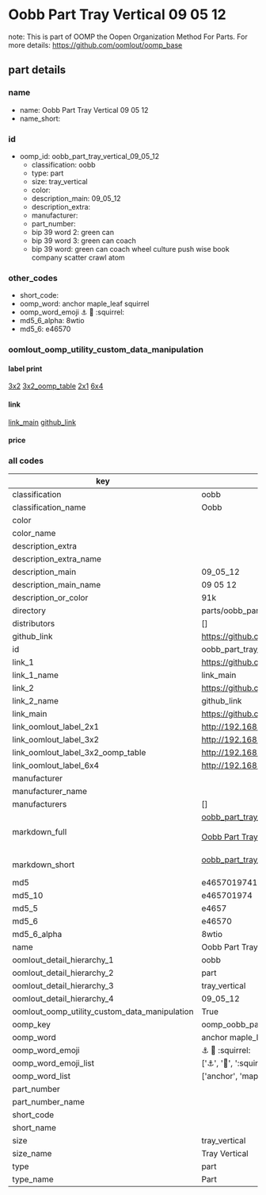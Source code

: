 # Oobb Part Tray Vertical 09 05 12  

note: This is part of OOMP the Oopen Organization Method For Parts. For more details: https://github.com/oomlout/oomp_base

##  part details





### name
* name: Oobb Part Tray Vertical 09 05 12
* name_short: 
### id
* oomp_id: oobb_part_tray_vertical_09_05_12
  * classification: oobb
  * type: part
  * size: tray_vertical
  * color: 
  * description_main: 09_05_12
  * description_extra: 
  * manufacturer: 
  * part_number: 
  * bip 39 word 2: green can
  * bip 39 word 3: green can coach
  * bip 39 word: green can coach wheel culture push wise book company scatter crawl atom

### other_codes
* short_code: 
* oomp_word: anchor maple_leaf squirrel
* oomp_word_emoji :anchor: :maple_leaf: :squirrel:
* md5_6_alpha: 8wtio
* md5_6: e46570






### oomlout_oomp_utility_custom_data_manipulation
#### label print
[3x2](http://192.168.1.245:1112/?label=oomp%208wtio)
[3x2_oomp_table](http://192.168.1.107:1112/?label=oomp%208wtio)
[2x1](http://192.168.1.242:1112/?label=oomp%208wtio)
[6x4](http://192.168.1.55:1112/?label=oomp%208wtio)    

#### link

[link_main](https://github.com/oomlout/oomlout_oomp_current_version_messy/tree/main/parts/oobb_part_tray_vertical_09_05_12) [github_link](https://github.com/oomlout/oomlout_oomp_part_src/tree/main/parts/oobb_part_tray_vertical_09_05_12)                             

#### price







### all codes 
| key | value |  
| --- | --- |  
| classification | oobb |  
| classification_name | Oobb |  
| color |  |  
| color_name |  |  
| description_extra |  |  
| description_extra_name |  |  
| description_main | 09_05_12 |  
| description_main_name | 09 05 12 |  
| description_or_color | 91k |  
| directory | parts/oobb_part_tray_vertical_09_05_12 |  
| distributors | [] |  
| github_link | https://github.com/oomlout/oomlout_oomp_part_src/tree/main/parts/oobb_part_tray_vertical_09_05_12 |  
| id | oobb_part_tray_vertical_09_05_12 |  
| link_1 | https://github.com/oomlout/oomlout_oomp_current_version_messy/tree/main/parts/oobb_part_tray_vertical_09_05_12 |  
| link_1_name | link_main |  
| link_2 | https://github.com/oomlout/oomlout_oomp_part_src/tree/main/parts/oobb_part_tray_vertical_09_05_12 |  
| link_2_name | github_link |  
| link_main | https://github.com/oomlout/oomlout_oomp_current_version_messy/tree/main/parts/oobb_part_tray_vertical_09_05_12 |  
| link_oomlout_label_2x1 | http://192.168.1.242:1112/?label=oomp%208wtio |  
| link_oomlout_label_3x2 | http://192.168.1.245:1112/?label=oomp%208wtio |  
| link_oomlout_label_3x2_oomp_table | http://192.168.1.107:1112/?label=oomp%208wtio |  
| link_oomlout_label_6x4 | http://192.168.1.55:1112/?label=oomp%208wtio |  
| manufacturer |  |  
| manufacturer_name |  |  
| manufacturers | [] |  
| markdown_full | [oobb_part_tray_vertical_09_05_12](https://github.com/oomlout/oomlout_oomp_current_version_messy/tree/main/parts/oobb_part_tray_vertical_09_05_12)<br>[](https://github.com/oomlout/oomlout_oomp_current_version_messy/tree/main/parts/oobb_part_tray_vertical_09_05_12)<br>[Oobb Part Tray Vertical 09 05 12](https://github.com/oomlout/oomlout_oomp_current_version_messy/tree/main/parts/oobb_part_tray_vertical_09_05_12)<br><br> |  
| markdown_short | [oobb_part_tray_vertical_09_05_12](https://github.com/oomlout/oomlout_oomp_current_version_messy/tree/main/parts/oobb_part_tray_vertical_09_05_12)<br><br> |  
| md5 | e465701974199f8eba9acfa059483b32 |  
| md5_10 | e465701974 |  
| md5_5 | e4657 |  
| md5_6 | e46570 |  
| md5_6_alpha | 8wtio |  
| name | Oobb Part Tray Vertical 09 05 12 |  
| oomlout_detail_hierarchy_1 | oobb |  
| oomlout_detail_hierarchy_2 | part |  
| oomlout_detail_hierarchy_3 | tray_vertical |  
| oomlout_detail_hierarchy_4 | 09_05_12 |  
| oomlout_oomp_utility_custom_data_manipulation | True |  
| oomp_key | oomp_oobb_part_tray_vertical_09_05_12 |  
| oomp_word | anchor maple_leaf squirrel |  
| oomp_word_emoji | :anchor: :maple_leaf: :squirrel: |  
| oomp_word_emoji_list | [':anchor:', ':maple_leaf:', ':squirrel:'] |  
| oomp_word_list | ['anchor', 'maple_leaf', 'squirrel'] |  
| part_number |  |  
| part_number_name |  |  
| short_code |  |  
| short_name |  |  
| size | tray_vertical |  
| size_name | Tray Vertical |  
| type | part |  
| type_name | Part |  
